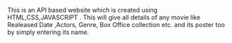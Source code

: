 This is an API based website which is created using HTML,CSS,JAVASCRIPT .
This will give all details of any movie like Realeased Date ,Actors, Genre, Box Office collection etc. and its poster too by simply entering its name.
